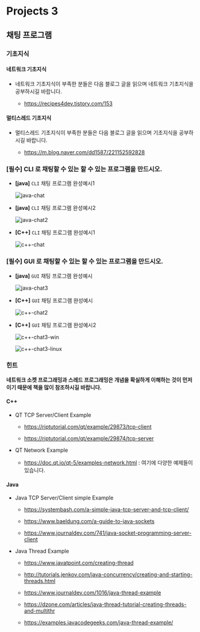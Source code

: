 # Projects 3

## 채팅 프로그램 

### 기초지식

#### 네트워크 기초지식

- 네트워크 기초지식이 부족한 분들은 다음 블로그 글을 읽으며 네트워크 기초지식을 공부하시길 바랍니다. 

  - https://recipes4dev.tistory.com/153

#### 멀티스레드 기초지식

- 멀티스레드 기초지식이 부족한 분들은 다음 블로그 글을 읽으며 기초지식을 공부하시길 바랍니다. 

  - https://m.blog.naver.com/dd1587/221152592828

### **[필수]** **CLI** 로 채팅할 수 있는 할 수 있는 프로그램을 만드시오.

- **[java]** `CLI` 채팅 프로그램 완성예시1

  ![java-chat](https://user-images.githubusercontent.com/16812446/72773346-34d76800-3c4a-11ea-8456-7a88164267df.gif)

- **[java]** `CLI` 채팅 프로그램 완성예시2

  ![java-chat2](https://user-images.githubusercontent.com/16812446/72773362-3dc83980-3c4a-11ea-9ccc-6f1715c30332.gif)

- **[C++]** `CLI` 채팅 프로그램 완성예시1

  ![c++-chat](https://user-images.githubusercontent.com/16812446/72773373-4587de00-3c4a-11ea-8d96-656d34a991f7.gif)

### **[필수]** **GUI** 로 채팅할 수 있는 할 수 있는 프로그램을 만드시오.

- **[java]** `GUI` 채팅 프로그램 완성예시

  ![java-chat3](https://user-images.githubusercontent.com/16812446/72773395-5173a000-3c4a-11ea-94f4-7cff424a11e3.gif)

- **[C++]** `GUI` 채팅 프로그램 완성예시

  ![c++-chat2](https://user-images.githubusercontent.com/16812446/72773403-5afd0800-3c4a-11ea-8ec0-67c658753077.gif)

- **[C++]** `GUI` 채팅 프로그램 완성예시2

  ![c++-chat3-win](https://user-images.githubusercontent.com/16812446/72773413-62bcac80-3c4a-11ea-8b15-271136add351.gif)

  ![c++-chat3-linux](https://user-images.githubusercontent.com/16812446/72773425-6c461480-3c4a-11ea-8a0d-1c7e9b8a8ba8.gif)

### 힌트 

**네트워크 소켓 프로그래밍과 스레드 프로그래밍은 개념을 확실하게 이해하는 것이 먼저이기 때문에 책을 많이 참조하시길 바랍니다.**

#### C++

- QT TCP Server/Client Example 

  - https://riptutorial.com/qt/example/29873/tcp-client

  - https://riptutorial.com/qt/example/29874/tcp-server

- QT Network Example

  - https://doc.qt.io/qt-5/examples-network.html : 여기에 다양한 예제들이 있습니다. 

#### Java

- Java TCP Server/Client simple Example

  - https://systembash.com/a-simple-java-tcp-server-and-tcp-client/

  - https://www.baeldung.com/a-guide-to-java-sockets

  - https://www.journaldev.com/741/java-socket-programming-server-client

- Java Thread Example

  - https://www.javatpoint.com/creating-thread

  - http://tutorials.jenkov.com/java-concurrency/creating-and-starting-threads.html

  - https://www.journaldev.com/1016/java-thread-example

  - https://dzone.com/articles/java-thread-tutorial-creating-threads-and-multithr

  - https://examples.javacodegeeks.com/java-thread-example/
